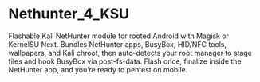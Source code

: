 # Nethunter_4_KSU
Flashable Kali NetHunter module for rooted Android with Magisk or KernelSU Next. Bundles NetHunter apps, BusyBox, HID/NFC tools, wallpapers, and Kali chroot, then auto-detects your root manager to stage files and hook BusyBox via post-fs-data. Flash once, finalize inside the NetHunter app, and you’re ready to pentest on mobile.
